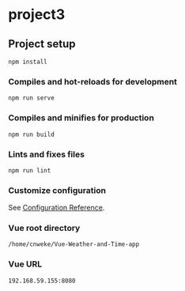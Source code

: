# project3

## Project setup
```
npm install
```

### Compiles and hot-reloads for development
```
npm run serve
```

### Compiles and minifies for production
```
npm run build
```

### Lints and fixes files
```
npm run lint
```

### Customize configuration
See [Configuration Reference](https://cli.vuejs.org/config/).

### Vue root directory
```
/home/cnweke/Vue-Weather-and-Time-app
```

### Vue URL
```
192.168.59.155:8080
```
